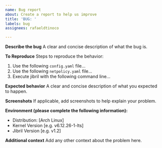 ```yaml
---
name: Bug report
about: Create a report to help us improve
title: 'BUG: '
labels: bug
assignees: rafaeldtinoco

---
```


**Describe the bug**
A clear and concise description of what the bug is.

**To Reproduce**
Steps to reproduce the behavior:
1. Use the following `config.yaml` file...
2. Use the following `netpolicy.yaml` file...
3. Execute jibril with the following command line...

**Expected behavior**
A clear and concise description of what you expected to happen.

**Screenshots**
If applicable, add screenshots to help explain your problem.

**Environment (please complete the following information):**
- Distribution: [Arch Linux]
- Kernel Version [e.g. v6.12.26-1-lts]
- Jibril Version [e.g. v1.2]

**Additional context**
Add any other context about the problem here.
